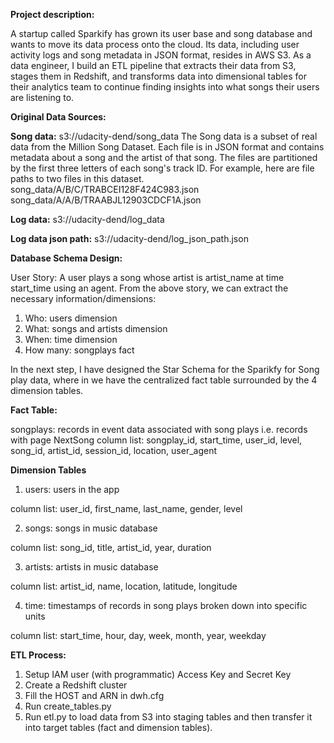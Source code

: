 **Project description:**

A startup called Sparkify has grown its user base and song database and wants to move its data process onto the cloud. Its data, including user activity logs and song metadata in JSON format, resides in AWS S3.
As a data engineer, I build an ETL pipeline that extracts their data from S3, stages them in Redshift, and transforms data into dimensional tables for their analytics team to continue finding insights into what songs their users are listening to.


**Original Data Sources:**

**Song data:** s3://udacity-dend/song_data
The Song data is a subset of real data from the Million Song Dataset. Each file is in JSON format and contains metadata about a song and the artist of that song. The files are partitioned by the first three letters of each song's track ID. For example, here are file paths to two files in this dataset.
song_data/A/B/C/TRABCEI128F424C983.json
song_data/A/A/B/TRAABJL12903CDCF1A.json

**Log data:** s3://udacity-dend/log_data

**Log data json path:** s3://udacity-dend/log_json_path.json



**Database Schema Design:**

User Story: A user plays a song whose artist is artist_name at time start_time using an agent.
From the above story, we can extract the necessary information/dimensions:

1) Who: users dimension
3) What: songs and artists dimension
4) When: time dimension
5) How many: songplays fact

In the next step, I have designed the Star Schema for the Sparikfy for Song play data, where in we have the centralized fact table surrounded by the 4 dimension tables.


**Fact Table:**

songplays: records in event data associated with song plays i.e. records with page NextSong
column list: songplay_id, start_time, user_id, level, song_id, artist_id, session_id, location, user_agent


**Dimension Tables**

1) users: users in the app
    
column list: user_id, first_name, last_name, gender, level

2) songs: songs in music database

column list: song_id, title, artist_id, year, duration

3) artists: artists in music database

column list: artist_id, name, location, latitude, longitude

4) time: timestamps of records in song plays broken down into specific units

column list: start_time, hour, day, week, month, year, weekday


**ETL Process:**
1. Setup IAM user (with programmatic) Access Key and Secret Key
2. Create a Redshift cluster
3. Fill the HOST and ARN in dwh.cfg
4. Run create_tables.py
5. Run etl.py to load data from S3 into staging tables and then transfer it into target tables (fact and dimension tables).
